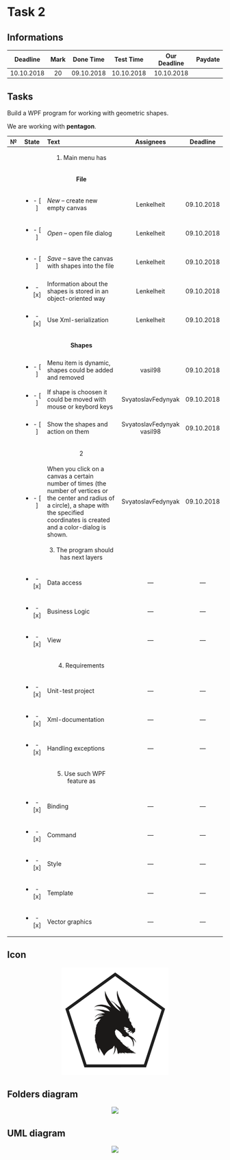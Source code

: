 # Task 2

## Informations

| Deadline |Mark|Done Time |Test Time |Our Deadline|Paydate|
|:--------:|:--:|:--------:|:--------:|:----------:|:-----:|
|10.10.2018| 20 |09.10.2018|10.10.2018| 10.10.2018 |       |


## Tasks
Build a WPF program for working with geometric shapes.

We are working with **pentagon**.

|№|          State         |                            Text                                           |   Assignees  |  Deadline  |
|-|:----------------------:|:--------------------------------------------------------------------------|:------------:|:----------:|
| |                        | <p align="center">   1. Main menu has    </p>                             |              |            |
| |                        | <p align="center"> **File** </p>                                          |              |            |
| |<ul><li>- [ ] </li></ul>| *New* – create new empty canvas                                           |  Lenkelheit  | 09.10.2018 |
| |<ul><li>- [ ] </li></ul>| *Open* – open file dialog                                                 |  Lenkelheit  | 09.10.2018 |
| |<ul><li>- [ ] </li></ul>| *Save* – save the canvas with shapes into the file                        |  Lenkelheit  | 09.10.2018 |
| |<ul><li>- [x] </li></ul>| Information about the shapes is stored in an object-oriented way          |  Lenkelheit  | 09.10.2018 |
| |<ul><li>- [x] </li></ul>| Use Xml-serialization                                                     |  Lenkelheit  | 09.10.2018 |
| |                        | <p align="center">**Shapes** </p>                                         |              |            |
| |<ul><li>- [ ] </li></ul>|   Menu item is dynamic, shapes could be added and removed                 |   vasil98    | 09.10.2018 |
| |<ul><li>- [ ] </li></ul>|   If shape is choosen it could be moved with mouse or keybord keys      |SvyatoslavFedynyak|09.10.2018|
| |<ul><li>- [ ] </li></ul>|   Show the shapes and action on them                         |SvyatoslavFedynyak<br>vasil98|09.10.2018|
| |                        | <p align="center">    2       </p>                                        |              |            |
| |<ul><li>- [ ] </li></ul>| When you click on a canvas a certain number of times (the number of vertices or the center and radius of a circle), a shape with the specified coordinates is created and a color-dialog is shown.              |SvyatoslavFedynyak|09.10.2018|
| |                        | <p align="center"> 3. The program should has next layers </p>             |              |            |
| |<ul><li>- [x] </li></ul>| Data access                                                               |      —       |      —     |
| |<ul><li>- [x] </li></ul>| Business Logic                                                            |      —       |      —     |
| |<ul><li>- [x] </li></ul>| View                                                                      |      —       |      —     |
| |                        | <p align="center"> 4. Requirements </p>                                   |              |            |
| |<ul><li>- [x] </li></ul>| Unit-test project                                                         |      —       |      —     |
| |<ul><li>- [x] </li></ul>| Xml-documentation                                                         |      —       |      —     |
| |<ul><li>- [x] </li></ul>| Handling exceptions                                                       |      —       |      —     |
| |                        |  <p align="center"> 5. Use such WPF feature as </p>                       |              |            |
| |<ul><li>- [x] </li></ul>| Binding                                                                   |      —       |      —     |
| |<ul><li>- [x] </li></ul>| Command                                                                   |      —       |      —     |
| |<ul><li>- [x] </li></ul>| Style                                                                     |      —       |      —     |
| |<ul><li>- [x] </li></ul>| Template                                                                  |      —       |      —     |
| |<ul><li>- [x] </li></ul>| Vector graphics                                                           |      —       |      —     |

## Icon

<p align="center">
  <img src="/Images/Task2/ico.png">
</p>

## Folders diagram

<p align="center">
  <img src="/Images/Task2/files.png">
</p>

## UML diagram

<p align="center">
  <img src="/Images/Task2/uml.png">
</p>
 
